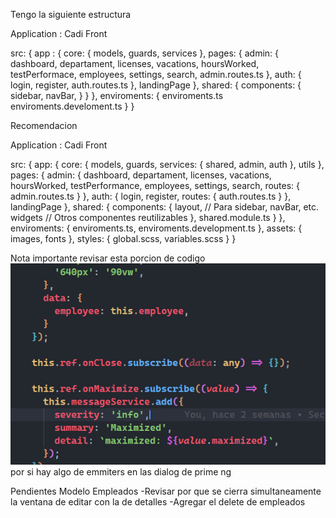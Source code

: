 Tengo la siguiente estructura 

Application : Cadi Front 

src: { 
   app : {
      core: {
         models,
         guards,
         services
      },
      pages: {
         admin: {
            dashboard,
            departament,
            licenses,
            vacations,
            hoursWorked,
            testPerformace,
            employees,
            settings,
            search,
            admin.routes.ts
         },
         auth: {
            login,
            register,
            auth.routes.ts
         },
         landingPage
      },
      shared: {
         components: {
            sidebar,
            navBar,
         }
      }
   },
   enviroments: {
      enviroments.ts
      enviroments.develoment.ts
   }
}

Recomendacion 

Application : Cadi Front 

src: { 
    app: {
        core: {
            models,
            guards,
            services: {
                shared,
                admin,
                auth
            },
            utils
        },
        pages: {
            admin: {
                dashboard,
                departament,
                licenses,
                vacations,
                hoursWorked,
                testPerformance,
                employees,
                settings,
                search,
                routes: {
                    admin.routes.ts
                }
            },
            auth: {
                login,
                register,
                routes: {
                    auth.routes.ts
                }
            },
            landingPage
        },
        shared: {
            components: {
                layout, // Para sidebar, navBar, etc.
                widgets // Otros componentes reutilizables
            },
            shared.module.ts
        }
    },
    enviroments: {
        enviroments.ts,
        enviroments.development.ts
    },
    assets: {
        images,
        fonts
    },
    styles: {
        global.scss,
        variables.scss
    }
}



Nota importante revisar esta porcion de codigo ![alt text](image.png) por si hay algo de emmiters en las dialog de prime ng


Pendientes Modelo Empleados
 -Revisar por que se cierra simultaneamente la ventana de editar con la de detalles
 -Agregar el delete de empleados